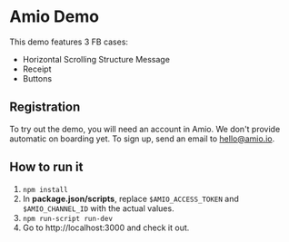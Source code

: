 # Amio Demo

This demo features 3 FB cases:
- Horizontal Scrolling Structure Message
- Receipt
- Buttons

## Registration

To try out the demo, you will need an account in Amio. We don't provide automatic on boarding yet. 
To sign up, send an email to [hello@amio.io](hello@amio.io).

## How to run it


1. `npm install`
2. In **package.json/scripts**, replace `$AMIO_ACCESS_TOKEN` and `$AMIO_CHANNEL_ID` with the actual values.
3. `npm run-script run-dev`
4. Go to http://localhost:3000 and check it out.
